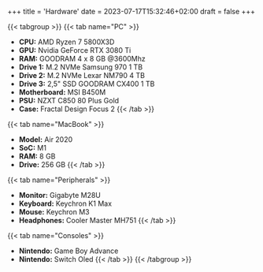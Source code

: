 +++
title = 'Hardware'
date = 2023-07-17T15:32:46+02:00
draft = false
+++

<!---
{{< figure src="/images/placeholder.jpg" alt="Placeholder" caption="Placeholder" >}}
-->

{{< tabgroup >}}
{{< tab name="PC" >}}
- **CPU:** AMD Ryzen 7 5800X3D
- **GPU:** Nvidia GeForce RTX 3080 Ti
- **RAM:** GOODRAM 4 x 8 GB @3600Mhz
- **Drive 1:** M.2 NVMe Samsung 970 1 TB
- **Drive 2:** M.2 NVMe Lexar NM790 4 TB
- **Drive 3:** 2,5" SSD GOODRAM CX400 1 TB
- **Motherboard:** MSI B450M
- **PSU:** NZXT C850 80 Plus Gold
- **Case:** Fractal Design Focus 2
{{< /tab >}}

{{< tab name="MacBook" >}}
- **Model:** Air 2020
- **SoC:** M1
- **RAM:** 8 GB
- **Drive:** 256 GB
{{< /tab >}}

{{< tab name="Peripherals" >}}
- **Monitor:** Gigabyte M28U
- **Keyboard:** Keychron K1 Max
- **Mouse:** Keychron M3
- **Headphones:** Cooler Master MH751
{{< /tab >}}

{{< tab name="Consoles" >}}
- **Nintendo:** Game Boy Advance
- **Nintendo:** Switch Oled
{{< /tab >}}
{{< /tabgroup >}}
